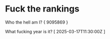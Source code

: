 # Fuck the rankings

Who the hell am I?
{ 9095869 }

What fucking year is it?
[ 2025-03-17T11:30:00Z ]

